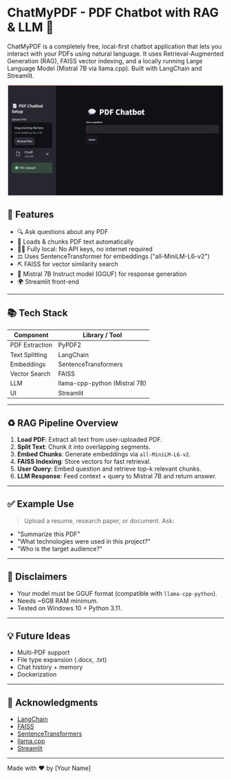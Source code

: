 # ChatMyPDF - PDF Chatbot with RAG & LLM 🤖

ChatMyPDF is a completely free, local-first chatbot application that lets you interact with your PDFs using natural language. It uses Retrieval-Augmented Generation (RAG), FAISS vector indexing, and a locally running Large Language Model (Mistral 7B via llama.cpp). Built with LangChain and Streamlit.


<p align="center">
  <img src="ChatMyPDF.png" alt="ChatMyPDF.png" width="500"/>
</p>


## 🚀 Features

* 🔍 Ask questions about any PDF
* 📂 Loads & chunks PDF text automatically
* 👩‍💻 Fully local: No API keys, no internet required
* ⚖️ Uses SentenceTransformer for embeddings ("all-MiniLM-L6-v2")
* ⛏️ FAISS for vector similarity search
* 🧐 Mistral 7B Instruct model (GGUF) for response generation
* 🌍 Streamlit front-end

---

## 📚 Tech Stack

| Component      | Library / Tool                |
| -------------- | ----------------------------- |
| PDF Extraction | PyPDF2                        |
| Text Splitting | LangChain                     |
| Embeddings     | SentenceTransformers          |
| Vector Search  | FAISS                         |
| LLM            | llama-cpp-python (Mistral 7B) |
| UI             | Streamlit                     |

---

## ♻️ RAG Pipeline Overview

1. **Load PDF**: Extract all text from user-uploaded PDF.
2. **Split Text**: Chunk it into overlapping segments.
3. **Embed Chunks**: Generate embeddings via `all-MiniLM-L6-v2`.
4. **FAISS Indexing**: Store vectors for fast retrieval.
5. **User Query**: Embed question and retrieve top-k relevant chunks.
6. **LLM Response**: Feed context + query to Mistral 7B and return answer.

---

## ✅ Example Use

> Upload a resume, research paper, or document. Ask:

* "Summarize this PDF"
* "What technologies were used in this project?"
* "Who is the target audience?"

---

## 🚨 Disclaimers

* Your model must be GGUF format (compatible with `llama-cpp-python`).
* Needs \~6GB RAM minimum.
* Tested on Windows 10 + Python 3.11.

---

## 💡 Future Ideas

* Multi-PDF support
* File type expansion (.docx, .txt)
* Chat history + memory
* Dockerization

---

## 🙏 Acknowledgments

* [LangChain](https://github.com/langchain-ai/langchain)
* [FAISS](https://github.com/facebookresearch/faiss)
* [SentenceTransformers](https://www.sbert.net/)
* [llama.cpp](https://github.com/ggerganov/llama.cpp)
* [Streamlit](https://streamlit.io)

---

Made with ❤️ by \[Your Name]
